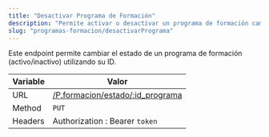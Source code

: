 ```yaml
---
title: "Desactivar Programa de Formación"
description: "Permite activar o desactivar un programa de formación cambiando su estado."
slug: "programas-formacion/desactivarPrograma"
---
```


Este endpoint permite cambiar el estado de un programa de formación (activo/inactivo) utilizando su ID.

| Variable | Valor                                                                |
| -------- | -------------------------------------------------------------------- |
| URL      | [/P.formacion/estado/:id_programa](/P.formacion/estado/:id_programa) |
| Method   | `PUT`                                                                |
| Headers  | Authorization : Bearer `token`                                       |
